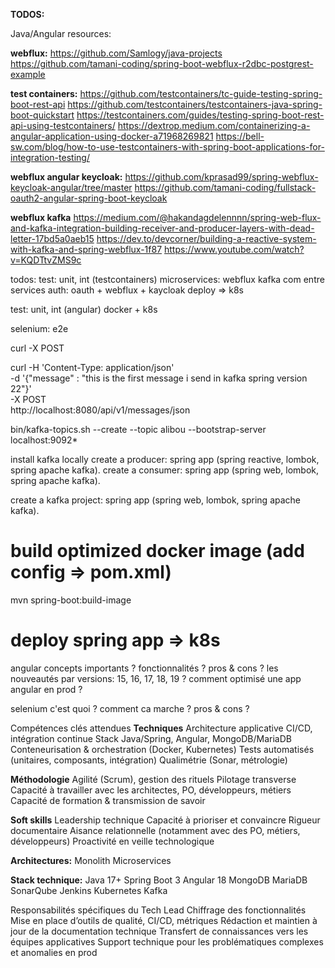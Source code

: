 

**TODOS:**


Java/Angular resources:

**webflux:**
https://github.com/Samlogy/java-projects
https://github.com/tamani-coding/spring-boot-webflux-r2dbc-postgrest-example


**test containers:**
https://github.com/testcontainers/tc-guide-testing-spring-boot-rest-api
https://github.com/testcontainers/testcontainers-java-spring-boot-quickstart
https://testcontainers.com/guides/testing-spring-boot-rest-api-using-testcontainers/
https://dextrop.medium.com/containerizing-a-angular-application-using-docker-a71968269821
https://bell-sw.com/blog/how-to-use-testcontainers-with-spring-boot-applications-for-integration-testing/


**webflux angular keycloak:**
https://github.com/kprasad99/spring-webflux-keycloak-angular/tree/master
https://github.com/tamani-coding/fullstack-oauth2-angular-spring-boot-keycloak


**webflux kafka**
https://medium.com/@hakandagdelennnn/spring-web-flux-and-kafka-integration-building-receiver-and-producer-layers-with-dead-letter-17bd5a0aeb15
https://dev.to/devcorner/building-a-reactive-system-with-kafka-and-spring-webflux-1f87
https://www.youtube.com/watch?v=KQDTtvZMS9c






todos:
test: unit, int (testcontainers)
microservices: webflux
kafka com entre services
auth: oauth + webflux + kaycloak
deploy => k8s

test: unit, int (angular)
docker + k8s

selenium: e2e


curl -X POST 

curl -H 'Content-Type: application/json' \
     -d  '{"message" : "this is the first message i send in kafka spring version 22"}' \
     -X POST \
     http://localhost:8080/api/v1/messages/json



bin/kafka-topics.sh --create --topic alibou --bootstrap-server localhost:9092*


install kafka locally
create a producer: spring app (spring reactive, lombok, spring apache kafka).
create a consumer: spring app (spring web, lombok, spring apache kafka).

create a kafka project: spring app (spring web, lombok, spring apache kafka).


# build optimized docker image (add config => pom.xml)
mvn spring-boot:build-image


# deploy spring app => k8s



angular
concepts importants ? fonctionnalités ?
pros & cons ?
les nouveautés par versions: 15, 16, 17, 18, 19 ?
comment optimisé une app angular en prod ?


selenium
c'est quoi ? comment ca marche ?
pros & cons ?




Compétences clés attendues
**Techniques**
Architecture applicative
CI/CD, intégration continue
Stack Java/Spring, Angular, MongoDB/MariaDB
Conteneurisation & orchestration (Docker, Kubernetes)
Tests automatisés (unitaires, composants, intégration)
Qualimétrie (Sonar, métrologie)

**Méthodologie**
Agilité (Scrum), gestion des rituels
Pilotage transverse
Capacité à travailler avec les architectes, PO, développeurs, métiers
Capacité de formation & transmission de savoir

**Soft skills**
Leadership technique
Capacité à prioriser et convaincre
Rigueur documentaire
Aisance relationnelle (notamment avec des PO, métiers, développeurs)
Proactivité en veille technologique


**Architectures:**
Monolith
Microservices


**Stack technique:**
Java 17+
Spring Boot 3
Angular 18
MongoDB
MariaDB
SonarQube
Jenkins
Kubernetes
Kafka


Responsabilités spécifiques du Tech Lead
Chiffrage des fonctionnalités
Mise en place d’outils de qualité, CI/CD, métriques
Rédaction et maintien à jour de la documentation technique
Transfert de connaissances vers les équipes applicatives
Support technique pour les problématiques complexes et anomalies en prod


